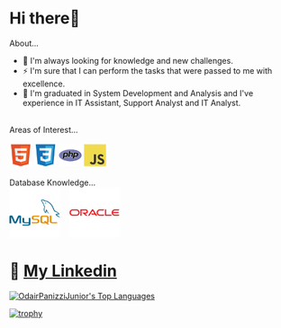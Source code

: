 # **Hi there**👋

About...
* 🔭 I'm always looking for knowledge and new challenges. 
* ⚡ I'm sure that I can perform the tasks that were passed to me with excellence. 
* 💬 I'm graduated in System Development and Analysis and I've experience in IT Assistant, Support Analyst and IT Analyst.
<br>
Areas of Interest...
<br>
<br>
<div>
  <img src="https://raw.githubusercontent.com/devicons/devicon/6910f0503efdd315c8f9b858234310c06e04d9c0/icons/html5/html5-original.svg" height="40" alt="HTML5"/>
  <img src="https://raw.githubusercontent.com/devicons/devicon/6910f0503efdd315c8f9b858234310c06e04d9c0/icons/css3/css3-original.svg" height="40" alt="CSS3"/>
  <img src="https://raw.githubusercontent.com/devicons/devicon/6910f0503efdd315c8f9b858234310c06e04d9c0/icons/php/php-original.svg" height="40" alt="PHP"/>
  <img src="https://raw.githubusercontent.com/devicons/devicon/6910f0503efdd315c8f9b858234310c06e04d9c0/icons/javascript/javascript-original.svg" height="40" alt="JS"/>
</div>
<br>
Database Knowledge...
<br>
<div>
  <img src= "https://raw.githubusercontent.com/devicons/devicon/6910f0503efdd315c8f9b858234310c06e04d9c0/icons/mysql/mysql-original-wordmark.svg" height="90" alt="MySQL"/>&nbsp;&nbsp;&nbsp;
  <img src="https://raw.githubusercontent.com/devicons/devicon/6910f0503efdd315c8f9b858234310c06e04d9c0/icons/oracle/oracle-original.svg" height="90" alt="Oracle"/>

</div>

# :link: [My Linkedin](https://www.linkedin.com/in/odairpanizzijunior/)

[![OdairPanizziJunior's Top Languages](https://github-readme-stats.vercel.app/api/top-langs/?username=OdairPanizziJunior&theme=vue-dark&show_icons=true&hide_border=true)](https://www.linkedin.com/in/odairpanizzijunior/)

[![trophy](https://github-profile-trophy.vercel.app/?username=OdairPanizziJunior&theme=onedark)](https://www.linkedin.com/in/odairpanizzijunior/)

  
<!--
**OdairPanizziJunior/OdairPanizziJunior** is a ✨ _special_ ✨ repository because its `README.md` (this file) appears on your GitHub profile.

Lang Cards
![OdairPanizziJunior's Top Languages](https://github-readme-stats.vercel.app/api/top-langs/?username=OdairPanizziJunior&theme=vue-dark&show_icons=true&hide_border=true&layout=compact)

Here are some ideas to get you started:

- 🔭 I’m currently working on ...
- 🌱 I’m currently learning ...
- 👯 I’m looking to collaborate on ...
- 🤔 I’m looking for help with ...
- 💬 Ask me about ...
- 📫 How to reach me: ...
- 😄 Pronouns: ...
- ⚡ Fun fact: ...
##### :books: 
##### :construction_worker: 
-->
